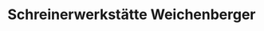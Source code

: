 ---
title: "Schreinerwerkstätte Weichenberger"
url: /dasing/schreinerwerkstaette-weichenberger/
shop: Möbel
---